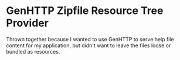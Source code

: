 ﻿# GenHTTP Zipfile Resource Tree Provider 

Thrown together because I wanted to use GenHTTP to serve help file content for my application, but didn't want to leave the files loose or bundled as resources.
